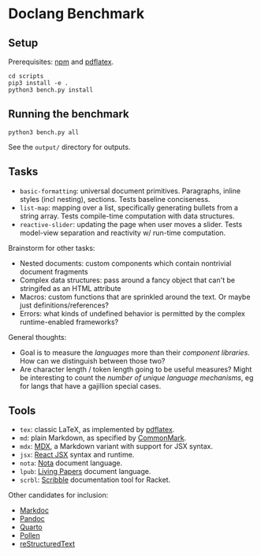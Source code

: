 # Doclang Benchmark

## Setup

Prerequisites: [npm] and [pdflatex].

```
cd scripts
pip3 install -e .
python3 bench.py install
```

## Running the benchmark

```
python3 bench.py all
```

See the `output/` directory for outputs.


## Tasks

* `basic-formatting`: universal document primitives. Paragraphs, inline styles (incl nesting), sections. Tests baseline conciseness.
* `list-map`: mapping over a list, specifically generating bullets from a string array. Tests compile-time computation with data structures.
* `reactive-slider`: updating the page when user moves a slider. Tests model-view separation and reactivity w/ run-time computation.

Brainstorm for other tasks:
* Nested documents: custom components which contain nontrivial document fragments
* Complex data structures: pass around a fancy object that can't be stringifed as an HTML attribute
* Macros: custom functions that are sprinkled around the text. Or maybe just definitions/references?
* Errors: what kinds of undefined behavior is permitted by the complex runtime-enabled frameworks?

General thoughts:
* Goal is to measure the *languages* more than their *component libraries*. How can we distinguish between those two?
* Are character length / token length going to be useful measures? Might be interesting to count the *number of unique language mechanisms*, eg for langs that have a gajillion special cases.

## Tools

* `tex`: classic LaTeX, as implemented by [pdflatex].
* `md`: plain Markdown, as specified by [CommonMark].
* `mdx`: [MDX], a Markdown variant with support for JSX syntax. 
* `jsx`: [React JSX] syntax and runtime.
* `nota`: [Nota] document language.
* `lpub`: [Living Papers] document language.
* `scrbl`: [Scribble] documentation tool for Racket.

Other candidates for inclusion:
* [Markdoc](https://markdoc.dev/)
* [Pandoc](https://pandoc.org/)
* [Quarto](https://quarto.org/)
* [Pollen](https://docs.racket-lang.org/pollen/)
* [reStructuredText](https://docutils.sourceforge.io/rst.html)

[npm]: https://npmjs.org/
[pdflatex]: https://www.math.rug.nl/~trentelman/jacob/pdflatex/pdflatex.html
[CommonMark]: https://commonmark.org/
[MDX]: https://mdxjs.com/
[React JSX]: https://react.dev/
[Nota]: https://nota-lang.org/
[Living Papers]: https://github.com/uwdata/living-papers/
[Scribble]: https://docs.racket-lang.org/scribble/index.html
